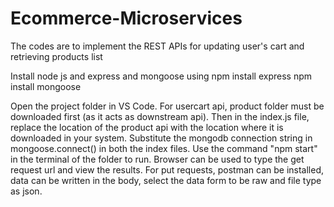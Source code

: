 # Ecommerce-Microservices
The codes are to implement the REST APIs for updating user's cart and retrieving products list

Install node js and express and mongoose using
npm install express
npm install mongoose

Open the project folder in VS Code.
For usercart api, product folder must be downloaded first (as it acts as downstream api). Then in the index.js file, replace the location of the product api with the location where it is downloaded in your system.
Substitute the mongodb connection string in mongoose.connect() in both the index files.
Use the command "npm start" in the terminal of the folder to run.
Browser can be used to type the get request url and view the results. For put requests, postman can be installed, data can be written in the body, select the data form to be raw and file type as json.

